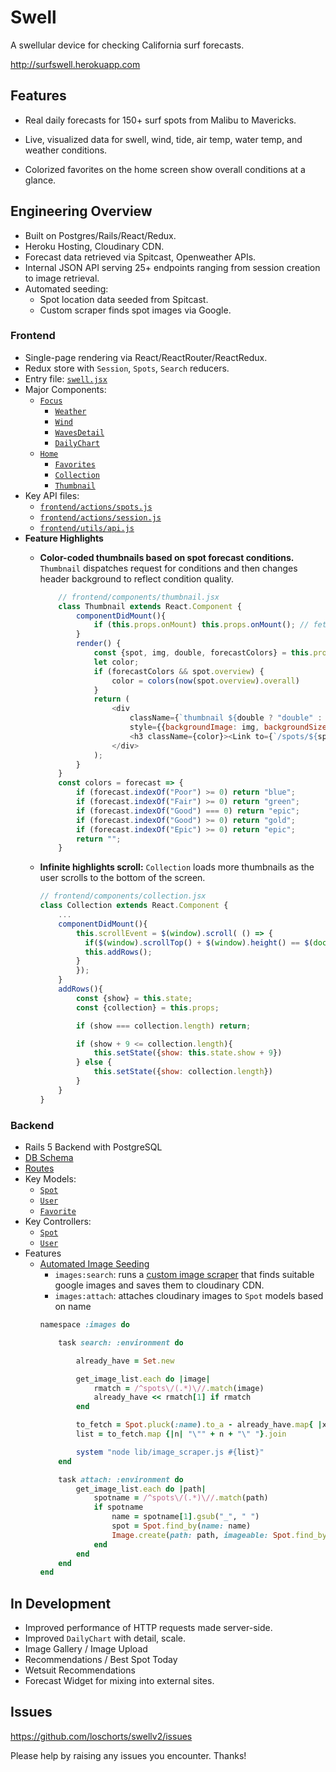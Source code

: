 # Swell

A swellular device for checking California surf forecasts.

http://surfswell.herokuapp.com

## Features

- Real daily forecasts for 150+ surf spots from Malibu to Mavericks.

- Live, visualized data for swell, wind, tide, air temp, water temp, and weather conditions.

- Colorized favorites on the home screen show overall conditions at a glance.

## Engineering Overview

- Built on Postgres/Rails/React/Redux.
- Heroku Hosting, Cloudinary CDN.
- Forecast data retrieved via Spitcast, Openweather APIs.
- Internal JSON API serving 25+ endpoints ranging from session creation to image retrieval.
- Automated seeding:
	- Spot location data seeded from Spitcast.
	- Custom scraper finds spot images via Google.

### Frontend

-	Single-page rendering via React/ReactRouter/ReactRedux.
- Redux store with `Session`, `Spots`, `Search` reducers.
- Entry file: [`swell.jsx`](./frontend/swell.jsx)
- Major Components: 
	- [`Focus`](./frontend/components/focus.jsx)
		- [`Weather`](./frontend/components/weather.jsx)
		- [`Wind`](./frontend/components/wind.jsx)
		- [`WavesDetail`](./frontend/components/waves_detail.jsx)
		- [`DailyChart`](./frontend/components/daily_chart.jsx)
	- [`Home`](./frontend/components/home.jsx)
		- [`Favorites`][favorites]
		- [`Collection`][collection]
		- [`Thumbnail`][thumbnail]
- Key API files: 
	- [`frontend/actions/spots.js`](./frontend/actions/spots.js)
	- [`frontend/actions/session.js`](./frontend/actions/spots.js)
	- [`frontend/utils/api.js`](./frontend/actions/api.js)
- **Feature Highlights**
	- **Color-coded thumbnails based on spot forecast conditions.** `Thumbnail` dispatches request for conditions and then changes header background to reflect condition quality.
		
		```js
			// frontend/components/thumbnail.jsx
			class Thumbnail extends React.Component {
				componentDidMount(){
					if (this.props.onMount) this.props.onMount(); // fetches spot overview
				}
				render() {
					const {spot, img, double, forecastColors} = this.props;
					let color;
					if (forecastColors && spot.overview) {
						color = colors(now(spot.overview).overall)
					}
					return (
						<div 
							className={`thumbnail ${double ? "double" : ""}`} 
							style={{backgroundImage: img, backgroundSize: "cover"}}>
							<h3 className={color}><Link to={`/spots/${spot.id}`}>{spot.name}</Link></h3>
						</div>	
					);
				}
			}
			const colors = forecast => {
				if (forecast.indexOf("Poor") >= 0) return "blue";
				if (forecast.indexOf("Fair") >= 0) return "green";
				if (forecast.indexOf("Good") === 0) return "epic";
				if (forecast.indexOf("Good") >= 0) return "gold";
				if (forecast.indexOf("Epic") >= 0) return "epic";
				return "";
			}
		```
	- **Infinite highlights scroll:** `Collection` loads more thumbnails as the user scrolls to the bottom of the screen.

		```js
		// frontend/components/collection.jsx
		class Collection extends React.Component {
			...
			componentDidMount(){
				this.scrollEvent = $(window).scroll( () => {
				  if($(window).scrollTop() + $(window).height() == $(document).height()) {
			      this.addRows();
			   	}
				});
			}
			addRows(){
				const {show} = this.state;
				const {collection} = this.props;

				if (show === collection.length) return;

				if (show + 9 <= collection.length){
					this.setState({show: this.state.show + 9})
				} else {
					this.setState({show: collection.length})
				}
			}
		}
		```

[thumbnail]: ./frontend/components/favorites.jsx
[favorites]: ./frontend/components/favorites.jsx
[collection]: ./frontend/components/collection.jsx

### Backend

- Rails 5 Backend with PostgreSQL
- [DB Schema](./db/schema.rb)
- [Routes](./config/routes.rb)
- Key Models: 
	- [`Spot`](./app/models/spot.rb)
	- [`User`](./app/models/user.rb)
	- [`Favorite`](./app/models/favorite.rb)
- Key Controllers:
	- [`Spot`](./app/controllers/spots_controller.rb)
	- [`User`](./app/controllers/user_controller.rb)
- Features
	- [Automated Image Seeding](./lib/tasks/images.rake) 
		- `images:search`: runs a [custom image scraper](./lib/image_scraper.js) that finds suitable google images and saves them to cloudinary CDN.
		- `images:attach`: attaches cloudinary images to `Spot` models based on name
		```rb
		namespace :images do 

			task search: :environment do

				already_have = Set.new

				get_image_list.each do |image|
					rmatch = /^spots\/(.*)\//.match(image)
					already_have << rmatch[1] if rmatch
				end

				to_fetch = Spot.pluck(:name).to_a - already_have.map{ |x| x.gsub("_", " ") }.to_a
				list = to_fetch.map {|n| "\"" + n + "\" "}.join 

				system "node lib/image_scraper.js #{list}"
			end

			task attach: :environment do
				get_image_list.each do |path|
					spotname = /^spots\/(.*)\//.match(path)
					if spotname
						name = spotname[1].gsub("_", " ")
						spot = Spot.find_by(name: name)
						Image.create(path: path, imageable: Spot.find_by(name: name))
					end
				end
			end
		end
		```
## In Development

- Improved performance of HTTP requests made server-side.
- Improved `DailyChart` with detail, scale.
- Image Gallery / Image Upload
- Recommendations / Best Spot Today
- Wetsuit Recommendations
- Forecast Widget for mixing into external sites.

## Issues

https://github.com/loschorts/swellv2/issues

Please help by raising any issues you encounter. Thanks!

